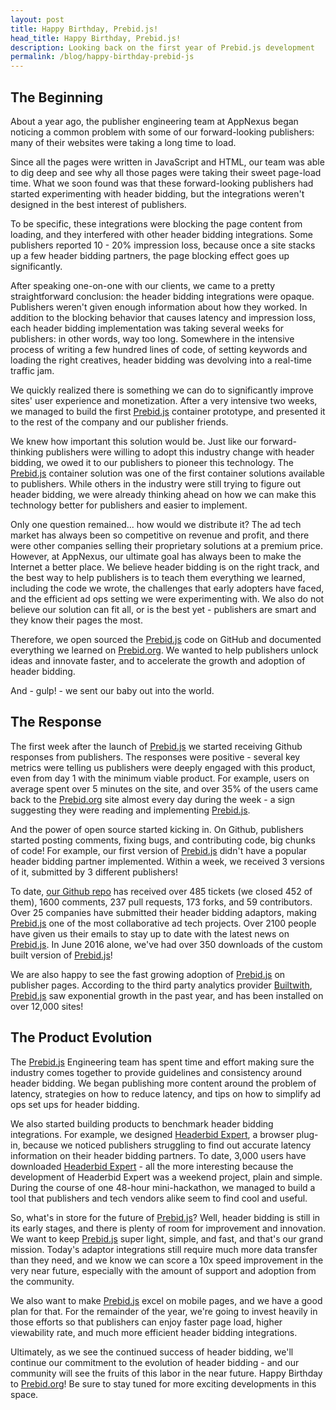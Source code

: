 ```yaml
---
layout: post
title: Happy Birthday, Prebid.js!
head_title: Happy Birthday, Prebid.js!
description: Looking back on the first year of Prebid.js development 
permalink: /blog/happy-birthday-prebid-js
---
```


## The Beginning

About a year ago, the publisher engineering team at AppNexus began noticing a common problem with some of our forward-looking publishers: many of their websites were taking a long time to load.

Since all the pages were written in JavaScript and HTML, our team was able to dig deep and see why all those pages were taking their sweet page-load time. What we soon found was that these forward-looking publishers had started experimenting with header bidding, but the integrations weren't designed in the best interest of publishers.

To be specific, these integrations were blocking the page content from loading, and they interfered with other header bidding integrations. Some publishers reported 10 - 20% impression loss, because once a site stacks up a few header bidding partners, the page blocking effect goes up significantly.

After speaking one-on-one with our clients, we came to a pretty straightforward conclusion: the header bidding integrations were opaque. Publishers weren't given enough information about how they worked. In addition to the blocking behavior that causes latency and impression loss, each header bidding implementation was taking several weeks for publishers: in other words, way too long. Somewhere in the intensive process of writing a few hundred lines of code, of setting keywords and loading the right creatives, header bidding was devolving into a real-time traffic jam.

We quickly realized there is something we can do to significantly improve sites' user experience and monetization.  After a very intensive two weeks, we managed to build the first [Prebid.js](https://github.com/prebid/Prebid.js) container prototype, and presented it to the rest of the company and our publisher friends.

We knew how important this solution would be. Just like our forward-thinking publishers were willing to adopt this industry change with header bidding, we owed it to our publishers to pioneer this technology. The [Prebid.js](https://github.com/prebid/Prebid.js) container solution was one of the first container solutions available to publishers. While others in the industry were still trying to figure out header bidding, we were already thinking ahead on how we can make this technology better for publishers and easier to implement.

Only one question remained... how would we distribute it? The ad tech market has always been so competitive on revenue and profit, and there were other companies selling their proprietary solutions at a premium price. However, at AppNexus, our ultimate goal has always been to make the Internet a better place. We believe header bidding is on the right track, and the best way to help publishers is to teach them everything we learned, including the code we wrote, the challenges that early adopters have faced, and the efficient ad ops setting we were experimenting with. We also do not believe our solution can fit all, or is the best yet - publishers are smart and they know their pages the most.

Therefore, we open sourced the [Prebid.js](https://github.com/prebid/Prebid.js) code on GitHub and documented everything we learned on [Prebid.org](http://prebid.org). We wanted to help publishers unlock ideas and innovate faster, and to accelerate the growth and adoption of header bidding.

And - gulp! - we sent our baby out into the world.

## The Response

The first week after the launch of [Prebid.js](https://github.com/prebid/Prebid.js) we started receiving Github responses from publishers. The responses were positive - several key metrics were telling us publishers were deeply engaged with this product, even from day 1 with the minimum viable product. For example, users on average spent over 5 minutes on the site, and over 35% of the users came back to the [Prebid.org](http://prebid.org) site almost every day during the week - a sign suggesting they were reading and implementing [Prebid.js](https://github.com/prebid/Prebid.js).

And the power of open source started kicking in. On Github, publishers started posting comments, fixing bugs, and contributing code, big chunks of code! For example, our first version of [Prebid.js](https://github.com/prebid/Prebid.js) didn't have a popular header bidding partner implemented. Within a week, we received 3 versions of it, submitted by 3 different publishers!

To date, [our Github repo](https://github.com/prebid/Prebid.js) has received over 485 tickets (we closed 452 of them), 1600 comments, 237 pull requests, 173 forks, and 59 contributors. Over 25 companies have submitted their header bidding adaptors, making [Prebid.js](https://github.com/prebid/Prebid.js) one of the most collaborative ad tech projects. Over 2100 people have given us their emails to stay up to date with the latest news on [Prebid.js](https://github.com/prebid/Prebid.js). In June 2016 alone, we've had over 350 downloads of the custom built version of [Prebid.js](https://github.com/prebid/Prebid.js)!

We are also happy to see the fast growing adoption of [Prebid.js](https://github.com/prebid/Prebid.js) on publisher pages. According to the third party analytics provider [Builtwith](http://trends.builtwith.com/ads/Prebid), [Prebid.js](https://github.com/prebid/Prebid.js) saw exponential growth in the past year, and has been installed on over 12,000 sites!

## The Product Evolution

The [Prebid.js](https://github.com/prebid/Prebid.js) Engineering team has spent time and effort making sure the industry comes together to provide guidelines and consistency around header bidding. We began publishing more content around the problem of latency, strategies on how to reduce latency, and tips on how to simplify ad ops set ups for header bidding.

We also started building products to benchmark header bidding integrations. For example, we designed [Headerbid Expert](https://chrome.google.com/webstore/detail/headerbid-expert/cgfkddgbnfplidghapbbnngaogeldmop?hl=en), a browser plug-in, because we noticed publishers struggling to find out accurate latency information on their header bidding partners. To date, 3,000 users have downloaded [Headerbid Expert](https://chrome.google.com/webstore/detail/headerbid-expert/cgfkddgbnfplidghapbbnngaogeldmop?hl=en) - all the more interesting because the development of Headerbid Expert was a weekend project, plain and simple. During the course of one 48-hour mini-hackathon, we managed to build a tool that publishers and tech vendors alike seem to find cool and useful.

So, what's in store for the future of [Prebid.js](https://github.com/prebid/Prebid.js)? Well, header bidding is still in its early stages, and there is plenty of room for improvement and innovation. We want to keep [Prebid.js](https://github.com/prebid/Prebid.js) super light, simple, and fast, and that's our grand mission. Today's adaptor integrations still require much more data transfer than they need, and we know we can score a 10x speed improvement in the very near future, especially with the amount of support and adoption from the community.

We also want to make [Prebid.js](https://github.com/prebid/Prebid.js) excel on mobile pages, and we have a good plan for that. For the remainder of the year, we're going to invest heavily in those efforts so that publishers can enjoy faster page load, higher viewability rate, and much more efficient header bidding integrations.

Ultimately, as we see the continued success of header bidding, we'll continue our commitment to the evolution of header bidding - and our community will see the fruits of this labor in the near future. Happy Birthday to [Prebid.org](http://prebid.org)! Be sure to stay tuned for more exciting developments in this space.
